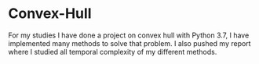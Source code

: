 # Convex-Hull
For my studies I have done a project on convex hull with Python 3.7, I have implemented many methods to solve that problem. I also pushed my report where I studied all temporal complexity of my different methods.
